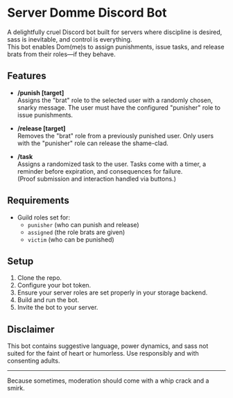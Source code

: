 # Server Domme Discord Bot

A delightfully cruel Discord bot built for servers where discipline is desired, sass is inevitable, and control is everything.  
This bot enables Dom(me)s to assign punishments, issue tasks, and release brats from their roles—if they behave.

## Features

- **/punish [target]**  
  Assigns the "brat" role to the selected user with a randomly chosen, snarky message. The user must have the configured "punisher" role to issue punishments.

- **/release [target]**  
  Removes the "brat" role from a previously punished user. Only users with the "punisher" role can release the shame-clad.

- **/task**  
  Assigns a randomized task to the user. Tasks come with a timer, a reminder before expiration, and consequences for failure.  
  (Proof submission and interaction handled via buttons.)

## Requirements

- Guild roles set for:
  - `punisher` (who can punish and release)
  - `assigned` (the role brats are given)
  - `victim` (who can be punished)

## Setup

1. Clone the repo.
2. Configure your bot token.
3. Ensure your server roles are set properly in your storage backend.
4. Build and run the bot.
5. Invite the bot to your server.

## Disclaimer

This bot contains suggestive language, power dynamics, and sass not suited for the faint of heart or humorless. Use responsibly and with consenting adults.

---

Because sometimes, moderation should come with a whip crack and a smirk.
